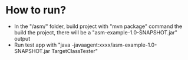 # How to run?

* In the "/asm/" folder, build project with "mvn package" command the build the project, there will be a "asm-example-1.0-SNAPSHOT.jar" output
* Run test app with "java -javaagent:xxxx/asm-example-1.0-SNAPSHOT.jar TargetClassTester"
